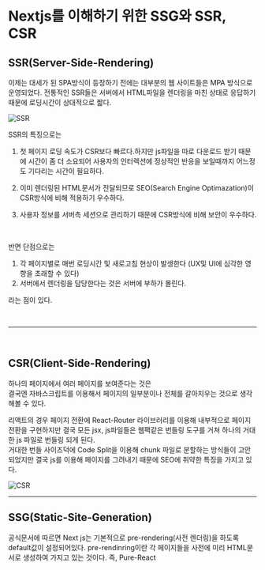 # Nextjs를 이해하기 위한 SSG와 SSR, CSR

## SSR(Server-Side-Rendering)

이제는 대세가 된 SPA방식이 등장하기 전에는 대부분의 웹 사이트들은 MPA 방식으로 운영되었다.
전통적인 SSR들은 서버에서 HTML파일을 렌더링을 마친 상태로 응답하기 때문에 로딩시간이 상대적으로 짧다.

![SSR](https://eumericano.s3.ap-northeast-2.amazonaws.com/dev/SSR.png "SSR")

SSR의 특징으로는

1.  첫 페이지 로딩 속도가 CSR보다 빠르다.하지만 js파일을 따로 다운로드 받기 때문에 시간이 좀 더 소요되어 사용자의 인터렉션에 정상적인 반응을 보일때까지 어느정도 기다리는 시간이 필요하다.

2.  이미 렌더링된 HTML문서가 전달되므로 SEO(Search Engine Optimazation)이 CSR방식에 비해 적용하기 우수하다.

3.  사용자 정보를 서버측 세션으로 관리하기 때문에 CSR방식에 비해 보안이 우수하다.

<br />

반면 단점으로는

1. 각 페이지별로 매번 로딩시간 및 새로고침 현상이 발생한다 (UX및 UI에 심각한 영향을 초래할 수 있다)
2. 서버에서 렌더링을 담당한다는 것은 서버에 부하가 몰린다.

라는 점이 있다.

<br />    
    
---   
<br />    
   
## CSR(Client-Side-Rendering)
    
하나의 페이지에서 여러 페이지를 보여준다는 것은    
결국엔 자바스크립트를 이용해서 페이지의 일부분이나 전체를 갈아치우는 것으로 생각해볼 수 있다.

리액트의 경우 페이지 전환에 React-Router 라이브러리를 이용해 내부적으로 페이지 전환을 구현하지만 결국 모든 jsx, js파일들은 웹팩같은 번들링 도구를 거쳐 하나의 거대한 js 파일로 번들링 되게 된다.  
거대한 번들 사이즈덕에 Code Split을 이용해 chunk 파일로 분할하는 방식들이 고안되었지만 결국 js를 이용해 페이지를 그려내기 때문에 SEO에 취약한 특징을 가지고 있다.

![CSR](https://eumericano.s3.ap-northeast-2.amazonaws.com/dev/CSR.png "CSR")

---

## SSG(Static-Site-Generation)

공식문서에 따르면 Next js는 기본적으로 pre-rendering(사전 렌더링)을 하도록 default값이 설정되어있다.
pre-rendinring이란 각 페이지들을 사전에 미리 HTML문서로 생성하여 가지고 있는 것이다.
즉, Pure-React
